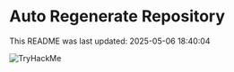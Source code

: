 # Auto Regenerate Repository

This README was last updated: 2025-05-06 18:40:04

 ![TryHackMe](https://tryhackme.com/badge/533634)
